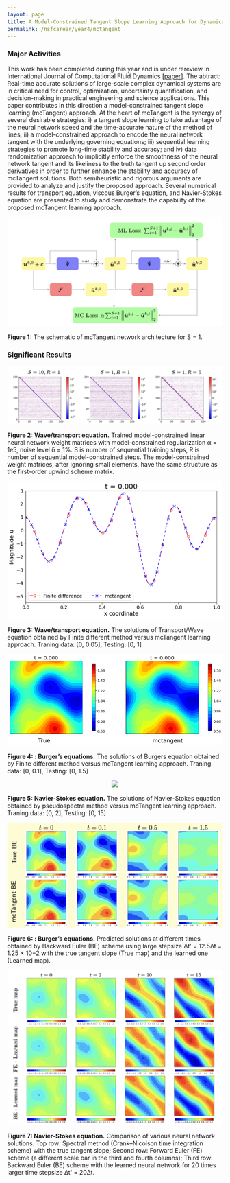 ```yaml
---
layout: page
title: A Model-Constrained Tangent Slope Learning Approach for Dynamical Systems
permalink: /nsfcareer/year4/mctangent
---
```


### Major Activities 
This work has been completed during this year and is under rereview in International Journal of Computational Fluid Dynamics [[paper](https://arxiv.org/abs/2208.04995)]. The abtract: Real-time accurate solutions of large-scale complex dynamical systems are in critical
need for control, optimization, uncertainty quantification, and decision-making in practical engineering and science applications. This paper contributes in this direction a model-constrained tangent
slope learning (mcTangent) approach. At the heart of mcTangent is the synergy of several desirable strategies: i) a tangent slope learning to take advantage of the neural network speed and
the time-accurate nature of the method of lines; ii) a model-constrained approach to encode the
neural network tangent with the underlying governing equations; iii) sequential learning strategies to
promote long-time stability and accuracy; and iv) data randomization approach to implicitly enforce
the smoothness of the neural network tangent and its likeliness to the truth tangent up second order
derivatives in order to further enhance the stability and accuracy of mcTangent solutions. Both semiheuristic and rigorous arguments are provided to analyze and justify the proposed approach. Several
numerical results for transport equation, viscous Burger’s equation, and Navier-Stokes equation are
presented to study and demonstrate the capability of the proposed mcTangent learning approach.

<p align="center">
<img src="/assets/figures/hainguyen/mctangent_0.png">
<figcaption><b>Figure 1:</b> The schematic of mcTangent network architecture for S = 1.</figcaption>
</p>

### Significant Results


<p align="center">
<img src="/assets/figures/hainguyen/mctangent_1.png">
<figcaption><b>Figure 2:  Wave/transport equation.</b> Trained model-constrained linear neural network weight matrices with model-constrained regularization α = 1e5, noise level δ = 1%. S is number of sequential training steps, R is number of sequential model-constrained steps. The model-constrained weight matrices, after ignoring small elements, have the same structure as the first-order upwind scheme matrix.</figcaption>
</p>

<p align="center">
<img src="/assets/figures/hainguyen/animated_Transport.gif">
<figcaption><b>Figure 3:  Wave/transport equation.</b> The solutions of Transport/Wave equation obtained by Finite different method versus mcTangent learning approach. Traning data: [0, 0.05], Testing: [0, 1]</figcaption>
</p>


<p align="center">
<img src="/assets/figures/hainguyen/animated_burger.gif">
<figcaption><b>Figure 4: : Burger’s equations.</b> The solutions of Burgers equation obtained by Finite different method versus mcTangent learning approach. Traning data: [0, 0.1], Testing: [0, 1.5]</figcaption>
</p>


<p align="center">
<img src="/assets/figures/hainguyen/animated_NS.gif">
<figcaption><b>Figure 5:  Navier-Stokes equation.</b> The solutions of Navier-Stokes equation obtained by pseudospectra method versus mcTangent learning approach. Traning data: [0, 2], Testing: [0, 15] </figcaption>
</p>

<p align="center">
<img src="/assets/figures/hainguyen/mctangent_4.png">
<figcaption><b>Figure 6: : Burger’s equations.</b> Predicted solutions at different times obtained by Backward Euler (BE) scheme using large stepsize
∆t' = 12.5∆t = 1.25 × 10−2 with the true tangent slope (True map) and the learned one (Learned map).</figcaption>
</p>


<p align="center">
<img src="/assets/figures/hainguyen/mctangent_2.png">
<figcaption><b>Figure 7: Navier-Stokes equation.</b> Comparison of various neural network solutions. Top row: Spectral method (Crank–Nicolson time integration scheme) with the true tangent slope; Second row: Forward Euler (FE) scheme (a different scale bar in the third and fourth columns); Third row: Backward Euler (BE) scheme with the learned neural network for 20 times larger time stepsize ∆t' = 20∆t.</figcaption>
</p>



<!-- 
<p align="center">
<img src="/assets/figures/hainguyen/...">
<figcaption><b>Figure 1: </b> ... </figcaption>
</p>

 -->







